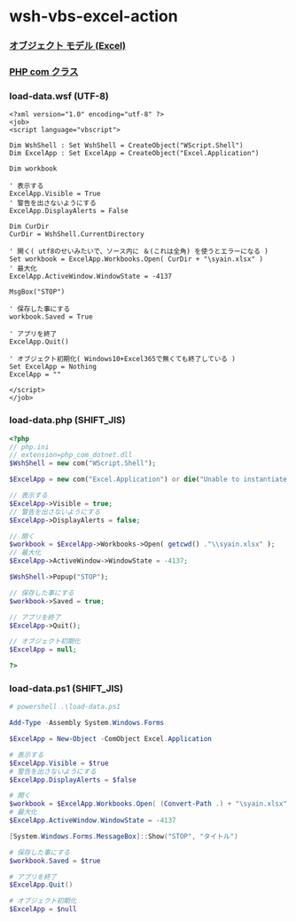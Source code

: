 # wsh-vbs-excel-action

### [オブジェクト モデル (Excel)](https://learn.microsoft.com/ja-jp/office/vba/api/overview/excel/object-model)

### [PHP com クラス](https://www.php.net/manual/ja/class.com.php)

### load-data.wsf (UTF-8)
```vbscript
<?xml version="1.0" encoding="utf-8" ?>
<job>
<script language="vbscript">

Dim WshShell : Set WshShell = CreateObject("WScript.Shell")
Dim ExcelApp : Set ExcelApp = CreateObject("Excel.Application")

Dim workbook

' 表示する
ExcelApp.Visible = True
' 警告を出さないようにする
ExcelApp.DisplayAlerts = False

Dim CurDir
CurDir = WshShell.CurrentDirectory

' 開く( utf8のせいみたいで、ソース内に ＆(これは全角) を使うとエラーになる )
Set workbook = ExcelApp.Workbooks.Open( CurDir + "\syain.xlsx" )
' 最大化
ExcelApp.ActiveWindow.WindowState = -4137

MsgBox("STOP")

' 保存した事にする
workbook.Saved = True

' アプリを終了
ExcelApp.Quit()

' オブジェクト初期化( Windows10+Excel365で無くても終了している )
Set ExcelApp = Nothing
ExcelApp = ""

</script>
</job>
```

### load-data.php (SHIFT_JIS)
```php
<?php
// php.ini
// extension=php_com_dotnet.dll
$WshShell = new com("WScript.Shell");

$ExcelApp = new com("Excel.Application") or die("Unable to instantiate Excel");

// 表示する
$ExcelApp->Visible = true;
// 警告を出さないようにする
$ExcelApp->DisplayAlerts = false;

// 開く
$workbook = $ExcelApp->Workbooks->Open( getcwd() ."\\syain.xlsx" );
// 最大化
$ExcelApp->ActiveWindow->WindowState = -4137;

$WshShell->Popup("STOP");

// 保存した事にする
$workbook->Saved = true;

// アプリを終了
$ExcelApp->Quit();

// オブジェクト初期化
$ExcelApp = null;

?>
```

### load-data.ps1 (SHIFT_JIS)
```powershell
# powershell .\load-data.ps1

Add-Type -Assembly System.Windows.Forms

$ExcelApp = New-Object -ComObject Excel.Application

# 表示する
$ExcelApp.Visible = $true
# 警告を出さないようにする
$ExcelApp.DisplayAlerts = $false

# 開く
$workbook = $ExcelApp.Workbooks.Open( (Convert-Path .) + "\syain.xlsx" )
# 最大化
$ExcelApp.ActiveWindow.WindowState = -4137

[System.Windows.Forms.MessageBox]::Show("STOP", "タイトル")

# 保存した事にする
$workbook.Saved = $true

# アプリを終了
$ExcelApp.Quit()

# オブジェクト初期化
$ExcelApp = $null


```

